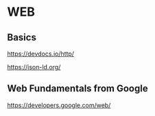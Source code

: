 # WEB

## Basics

https://devdocs.io/http/

https://json-ld.org/

## Web Fundamentals from Google 

https://developers.google.com/web/


